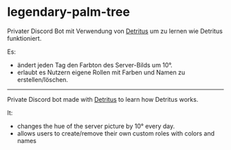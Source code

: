 # legendary-palm-tree

Privater Discord Bot mit Verwendung von [Detritus](https://github.com/detritusjs/client) um zu lernen wie Detritus funktioniert.

Es:
- ändert jeden Tag den Farbton des Server-Bilds um 10°.
- erlaubt es Nutzern eigene Rollen mit Farben und Namen zu erstellen/löschen.

----

Private Discord bot made with [Detritus](https://github.com/detritusjs/client) to learn how Detritus works.

It:
- changes the hue of the server picture by 10° every day.
- allows users to create/remove their own custom roles with colors and names
